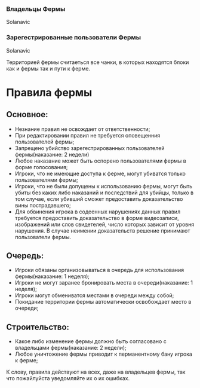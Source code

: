 ### Владельцы Фермы
  Solanavic
  
### Зарегестрированные пользователи Фермы
  Solanavic
  
Территорией фермы считаеться все чанки, в которых находятся блоки как и фермы так и пути к ферме.

# Правила фермы 
## Основное:
  - Незнание правил не освождает от ответственности;
  - При редактировании правил не требуется оповещенния пользователей фермы;
  - Запрещено убийство зарегестрированных пользователей фермы(наказание: 2 недели)
  - Любое наказание может быть оспорено пользователями фермы в форме голосования;
  - Игроки, что не имеющие доступа к ферме, могут убиватся только пользователями фермы;
  - Игроки, что не были допущены к использованию фермы, могут быть убиты без каких либо наказаний и последствий для убийцы, только в том случае, если убивший сможет предоставить доказательство вины пострадавшего;
  - Для обвинения игрока в содеенных нарушениях данных правил требуется предоставить доказательство в форме видеозаписи, изображений или слов свидетелей, число которых зависит от уровня нарушения. В случае неимении доказательств решение принимают пользователи фермы.

## Очередь:
  - Игроки обязаны организовываться в очередь для использования фермы(наказание: 1 неделя);
  - Игроки не могут заранее бронировать места в очереди(наказание: 1 неделя);
  - Игроки могут обмениватся местами в очереди между собой;
  - Покидание территории фермы автоматически освобождает место в очереди;

## Строительство:
  - Какое либо изменение фермы должно быть согласовано с владельцами фермы(наказание: 2 недели);
  - Любое уничтожение фермы приводит к перманентному бану игрока к ферме;

К слову, правила действуют на всех, даже на владельцев фермы, так что пожайлуйста уведомляйте их о их ошибках.
